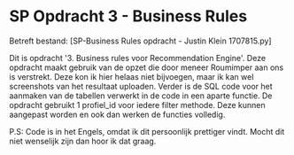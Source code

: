 # SP Opdracht 3 - Business Rules
Betreft bestand: [SP-Business Rules opdracht - Justin Klein 1707815.py]

Dit is opdracht '3. Business rules voor Recommendation Engine'. Deze opdracht maakt gebruik van de opzet
die door meneer Roumimper aan ons is verstrekt. Deze kon ik hier helaas niet bijvoegen, maar ik kan
wel screenshots van het resultaat uploaden. Verder is de SQL code voor het aanmaken van de tabellen
verwerkt in de code in een aparte functie. De opdracht gebruikt 1 profiel_id voor iedere filter methode. 
Deze kunnen aangepast worden en ook dan werken de functies volledig.

P.S: Code is in het Engels, omdat ik dit persoonlijk prettiger vindt. Mocht dit
niet wenselijk zijn dan hoor ik dat graag.
